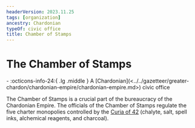 ```yaml
---
headerVersion: 2023.11.25
tags: [organization]
ancestry: Chardonian
typeOf: civic office
title: Chamber of Stamps
---
```

# The Chamber of Stamps
<div class="grid cards ext-narrow-margin ext-one-column" markdown>
-
   :octicons-info-24:{ .lg .middle } A [Chardonian](<../../gazetteer/greater-chardon/chardonian-empire/chardonian-empire.md>) civic office  
</div>


The Chamber of Stamps is a crucial part of the bureaucracy of the Chardonian Empire. The officials of the Chamber of Stamps regulate the five charter monopolies controlled by the [Curia of 42](<./curia-of-42.md>) (chalyte, salt, spell inks, alchemical reagents, and charcoal).